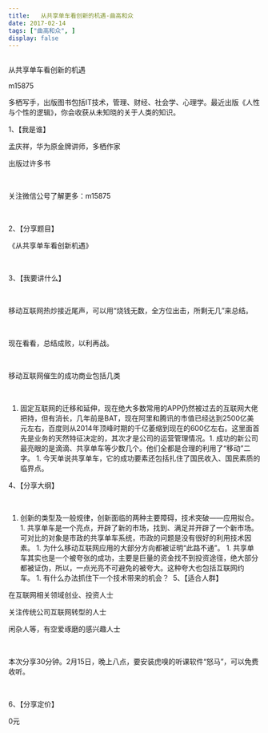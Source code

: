 ```yaml
---
title:   从共享单车看创新的机遇-曲高和众
date: 2017-02-14
tags: ["曲高和众", ]
display: false
---
```



## 



从共享单车看创新的机遇




m15875




多栖写手，出版图书包括IT技术，管理、财经、社会学、心理学。最近出版《人性与个性的逻辑》，你会收获从未知晓的关于人类的知识。


1、【我是谁】

孟庆祥，华为原金牌讲师，多栖作家

出版过许多书

&nbsp;

关注微信公号了解更多：m15875

&nbsp;

2、【分享题目】

《从共享单车看创新机遇》

&nbsp;

3、【我要讲什么】

&nbsp;

移动互联网热炒接近尾声，可以用“烧钱无数，全方位出击，所剩无几”来总结。

&nbsp;

现在看看，总结成败，以利再战。

&nbsp;

移动互联网催生的成功商业包括几类

&nbsp;
1. 固定互联网的迁移和延伸，现在绝大多数常用的APP仍然被过去的互联网大佬把持，但有消长，几年前是BAT，现在阿里和腾讯的市值已经达到2500亿美元左右，百度则从2014年顶峰时期的千亿萎缩到现在的600亿左右。这里面首先是业务的天然特征决定的，其次才是公司的运营管理情况。1. 成功的新公司最亮眼的是滴滴、共享单车等少数几个。他们全都是合理的利用了“移动”二字。&nbsp;1. 今天单说共享单车，它的成功要素还包括扎住了国民收入、国民素质的临界点。
&nbsp;

4、【分享大纲】

&nbsp;
1. 创新的类型及一般规律，创新面临的两种主要障碍，技术突破——应用拟合。1. 共享单车是一个亮点，开辟了新的市场，找到、满足并开辟了一个新市场。可对比的对象是市政的共享单车系统，市政的问题是没有很好的利用技术因素。&nbsp;1. 为什么移动互联网应用的大部分方向都被证明“此路不通”。&nbsp;1. 共享单车其实也是一个被夸张的成功，主要是巨量的资金找不到投资途径，绝大部分都被证伪，所以，一点光亮不可避免的被夸大。这种夸大也包括互联网约车。&nbsp;1. 有什么办法抓住下一个技术带来的机会？&nbsp;
5、【适合人群】

在互联网相关领域创业、投资人士

关注传统公司互联网转型的人士

闲杂人等，有空爱琢磨的感兴趣人士

&nbsp;

本次分享30分钟。2月15日，晚上八点，要安装虎嗅的听课软件“怒马”，可以免费收听。

&nbsp;

6、【分享定价】

0元

&nbsp;

&nbsp;